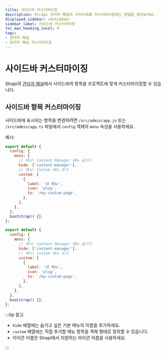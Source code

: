 ```yaml
---
title: 사이드바 커스터마이징
description: Strapi 관리자 패널의 사이드바를 커스터마이징하는 방법을 알아보세요.
displayed_sidebar: cmsSidebar
sidebar_label: 사이드바 커스터마이징
toc_max_heading_level: 4
tags:
- 관리자 패널
- 관리자 패널 커스터마이징
---
```


# 사이드바 커스터마이징

Strapi의 [관리자 패널](/cms/admin-panel-customization)에서 사이드바의 항목을 프로젝트에 맞게 커스터마이징할 수 있습니다.

## 사이드바 항목 커스터마이징

사이드바에 표시되는 항목을 변경하려면 `/src/admin/app.js` 또는 `/src/admin/app.ts` 파일에서 `config` 객체의 `menu` 속성을 사용하세요.

예시:

<Tabs groupId="js-ts">
<TabItem value="js" label="JavaScript">

```js title="/src/admin/app.js"
export default {
  config: {
    menu: {
      // 예시: Content Manager 메뉴 숨기기
      hide: ['content-manager'],
      // 예시: Custom 메뉴 추가
      custom: [
        {
          label: '내 메뉴',
          icon: 'plug',
          to: '/my-custom-page',
        },
      ],
    },
  },
  bootstrap() {},
};
```

</TabItem>
<TabItem value="ts" label="TypeScript">

```js title="/src/admin/app.ts"
export default {
  config: {
    menu: {
      // 예시: Content Manager 메뉴 숨기기
      hide: ['content-manager'],
      // 예시: Custom 메뉴 추가
      custom: [
        {
          label: '내 메뉴',
          icon: 'plug',
          to: '/my-custom-page',
        },
      ],
    },
  },
  bootstrap() {},
};
```

</TabItem>
</Tabs>

:::tip 참고

- `hide` 배열에는 숨기고 싶은 기본 메뉴의 이름을 추가하세요.
- `custom` 배열에는 직접 추가할 메뉴 항목을 객체 형태로 정의할 수 있습니다.
- 아이콘 이름은 Strapi에서 지원하는 아이콘 이름을 사용하세요.

::: 